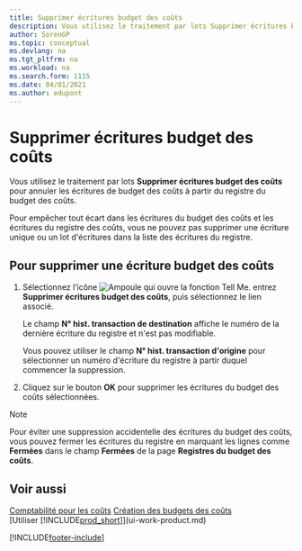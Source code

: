 ```yaml
---
title: Supprimer écritures budget des coûts
description: Vous utilisez le traitement par lots Supprimer écritures budget des coûts pour annuler les écritures de budget des coûts à partir du registre du budget des coûts.
author: SorenGP
ms.topic: conceptual
ms.devlang: na
ms.tgt_pltfrm: na
ms.workload: na
ms.search.form: 1115
ms.date: 04/01/2021
ms.author: edupont
---
```

# <a name="delete-cost-budget-entries"></a><a name="delete-cost-budget-entries"></a>Supprimer écritures budget des coûts

Vous utilisez le traitement par lots **Supprimer écritures budget des coûts** pour annuler les écritures de budget des coûts à partir du registre du budget des coûts.  

Pour empêcher tout écart dans les écritures du budget des coûts et les écritures du registre des coûts, vous ne pouvez pas supprimer une écriture unique ou un lot d'écritures dans la liste des écritures du registre.  

## <a name="to-delete-a-cost-budget-entry"></a><a name="to-delete-a-cost-budget-entry"></a>Pour supprimer une écriture budget des coûts

1. Sélectionnez l’icône ![Ampoule qui ouvre la fonction Tell Me.](media/ui-search/search_small.png "Dites-moi ce que vous voulez faire") entrez **Supprimer écritures budget des coûts**, puis sélectionnez le lien associé.  

    Le champ **N° hist. transaction de destination** affiche le numéro de la dernière écriture du registre et n'est pas modifiable.  

    Vous pouvez utiliser le champ **N° hist. transaction d'origine** pour sélectionner un numéro d'écriture du registre à partir duquel commencer la suppression.  
2. Cliquez sur le bouton **OK** pour supprimer les écritures du budget des coûts sélectionnées.  

> [!NOTE]  
> Pour éviter une suppression accidentelle des écritures du budget des coûts, vous pouvez fermer les écritures du registre en marquant les lignes comme **Fermées** dans le champ **Fermées** de la page **Registres du budget des coûts**.  

## <a name="see-also"></a><a name="see-also"></a>Voir aussi

[Comptabilité pour les coûts](finance-manage-cost-accounting.md)
[Création des budgets des coûts](finance-create-cost-budgets.md)  
[Utiliser [!INCLUDE[prod_short](includes/prod_short.md)]](ui-work-product.md)


[!INCLUDE[footer-include](includes/footer-banner.md)]
